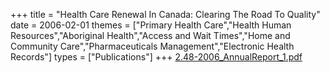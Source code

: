 +++
title = "Health Care Renewal In Canada: Clearing The Road To Quality"
date = 2006-02-01
themes = ["Primary Health Care","Health Human Resources","Aboriginal Health","Access and Wait Times","Home and Community Care","Pharmaceuticals Management","Electronic Health Records"]
types = ["Publications"]
+++
[2.48-2006_AnnualReport_1.pdf](/files/2.48-2006_AnnualReport_1.pdf)
